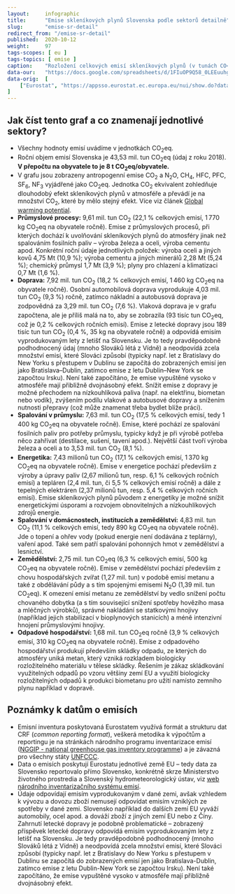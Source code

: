 ```yaml
---
layout:     infographic
title:      "Emise skleníkových plynů Slovenska podle sektorů detailně"
slug:       "emise-sr-detail"
redirect_from: "/emise-sr-detail"
published:  2020-10-12
weight:     97
tags-scopes: [ eu ]
tags-topics: [ emise ]
caption:    "Rozložení celkových emisí skleníkových plynů (v tunách CO<sub>2</sub> ekvivalentu) na Slovensku za rok 2018 v jednotlivých sektorech lidské činnosti. Roční objem emisí Slovenska je 43,53 mil. tun. V přepočtu na obyvatele to je 8 t CO<sub>2</sub>eq na obyvatele."
data-our:   "https://docs.google.com/spreadsheets/d/1FIuOP9Q58_0LEEuuhggXpuAnvRcs13e8H1buZKWJB3Y/edit?usp=sharing"
data-orig:  [
    ["Eurostat", "https://appsso.eurostat.ec.europa.eu/nui/show.do?dataset=env_air_gge&lang=en"]
]
---
```


## Jak číst tento graf a co znamenají jednotlivé sektory?

* Všechny hodnoty emisí uvádíme v jednotkách <glossary id="co2eq">CO<sub>2</sub>eq</glossary>.
* Roční objem emisí Slovenska je 43,53 mil. tun CO<sub>2</sub>eq (údaj z roku 2018). __V přepočtu na obyvatele to je 8 t CO<sub>2</sub>eq/obyvatele.__
* V grafu jsou zobrazeny <glossary id="antropogennisklenikoveplyny">antropogenní emise</glossary> CO<sub>2</sub> a N<sub>2</sub>O, CH<sub>4</sub>, HFC, PFC, SF<sub>6</sub>, NF<sub>3</sub> vyjádřené jako <glossary id="co2eq">CO<sub>2</sub>eq</glossary>. Jednotka CO<sub>2</sub> ekvivalent zohledňuje dlouhodobý efekt skleníkových plynů v atmosféře a převádí je na množství CO<sub>2</sub>, které by mělo stejný efekt. Více viz článek [Global warming potential](https://en.wikipedia.org/wiki/Global_warming_potential).
* __Průmyslové procesy:__ 9,61 mil. tun CO<sub>2</sub> (22,1 % celkových emisí, 1&thinsp;770 kg CO<sub>2</sub>eq na obyvatele ročně). Emise z průmyslových procesů, při kterých dochází k uvolňování skleníkových plynů do atmosféry jinak než spalováním fosilních paliv – výroba železa a oceli, výroba cementu apod. Konkrétní roční údaje jednotlivých položek: výroba oceli a jiných kovů 4,75 Mt (10,9 %); výroba cementu a jiných minerálů 2,28 Mt (5,24 %); chemický průmysl 1,7 Mt (3,9 %); plyny pro chlazení a klimatizaci 0,7 Mt (1,6 %).
* __Doprava:__ 7,92 mil. tun CO<sub>2</sub> (18,2 % celkových emisí, 1&thinsp;460 kg CO<sub>2</sub>eq na obyvatele ročně). Osobní automobilová doprava vyprodukuje 4,03 mil. tun CO<sub>2</sub> (9,3 %) ročně, zatímco nákladní a autobusová doprava je zodpovědná za 3,29 mil. tun CO<sub>2</sub> (7,6 %). Vlaková doprava je v grafu započtena, ale je příliš malá na to, aby se zobrazila (93 tisíc tun CO<sub>2</sub>eq, což je 0,2 % celkových ročních emisí). Emise z letecké dopravy jsou 189 tisíc tun tun CO<sub>2</sub> (0,4 %, 35 kg na obyvatele ročně) a odpovídá emisím vyprodukovaným lety z letišť na Slovensku. Je to tedy pravděpodobně podhodnocený údaj (mnoho Slováků létá z Vídně) a neodpovídá zcela množství emisí, které Slováci způsobí (typicky např. let z Bratislavy do New Yorku s přestupem v Dublinu se započítá do zobrazených emisí jen jako Bratislava–Dublin, zatímco emise z letu Dublin–New York se započtou Irsku). Není také započítáno, že emise vypuštěné vysoko v atmosféře mají přibližně dvojnásobný efekt. Snížit emise z dopravy je možné přechodem na nízkouhlíková paliva (např. na elektřinu, biometan nebo vodík), zvýšením podílu vlakové a autobusové dopravy a snížením nutnosti přepravy (což může znamenat třeba bydlet blíže práci).
* __Spalování v průmyslu:__ 7,63 mil. tun CO<sub>2</sub> (17,5 % celkových emisí, tedy 1&thinsp;400 kg CO<sub>2</sub>eq na obyvatele ročně). Emise, které pochází ze spalování fosilních paliv pro potřeby průmyslu, typicky když je při výrobě potřeba něco zahřívat (destilace, sušení, tavení apod.). Největší část tvoří výroba železa a oceli a to 3,53 mil. tun CO<sub>2</sub> (8,1 %).
* __Energetika:__ 7,43 milionů tun CO<sub>2</sub> (17,1 % celkových emisí, 1&thinsp;370 kg CO<sub>2</sub>eq na obyvatele ročně). Emise v energetice pochází především z výroby a úpravy paliv (2,67 milionů tun, resp. 6,1 % celkových ročních emisí) a tepláren (2,4 mil. tun, či 5,5 % celkových emisí ročně) a dále z tepelných elektráren (2,37 milionů tun, resp. 5,4 % celkových ročních emisí). Emise skleníkových plynů původem z energetiky je možné snížit energetickými úsporami a rozvojem obnovitelných a nízkouhlíkových zdrojů energie.
* __Spalování v domácnostech, institucích a zemědělství:__ 4,83 mil. tun CO<sub>2</sub> (11,1 % celkových emisí, tedy 890 kg CO<sub>2</sub>eq na obyvatele ročně). Jde o topení a ohřev vody (pokud energie není dodávána z teplárny), vaření apod. Také sem patří spalování pohonných hmot v zemědělství a lesnictví.
* __Zemědělství:__ 2,75 mil. tun CO<sub>2</sub>eq (6,3 % celkových emisí, 500 kg CO<sub>2</sub>eq na obyvatele ročně). Emise v zemědělství pochází především z chovu hospodářských zvířat (1,27 mil. tun) v podobě emisí metanu a také z obdělávání půdy a s tím spojenými emisemi N<sub>2</sub>O (1,39 mil. tun CO<sub>2</sub>eq). K omezení emisí metanu ze zemědělství by vedlo snížení počtu chovaného dobytka (a s tím související snížení spotřeby hovězího masa a mléčných výrobků), správné nakládání se statkovými hnojivy (například jejich stabilizací v bioplynových stanicích) a méně intenzivní hnojení průmyslovými hnojivy.
* __Odpadové hospodářství:__ 1,68 mil. tun CO<sub>2</sub>eq ročně (3,9 % celkových emisí, 310 kg CO<sub>2</sub>eq na obyvatele ročně). Emise z odpadového hospodářství produkují především skládky odpadu, ze kterých do atmosféry uniká metan, který vzniká rozkladem biologicky rozložitelného materiálu v tělese skládky. Řešením je zákaz skládkování využitelných odpadů po vzoru většiny zemí EU a využití biologicky rozložitelných odpadů k produkci biometanu pro užití namísto zemního plynu například v dopravě.

## Poznámky k datům o emisích

* Emisní inventura poskytovaná Eurostatem využívá formát a strukturu dat CRF (*common reporting format*), veškerá metodika k výpočtům a reportingu je na stránkách národního programu inventarizace emisí ([NGGIP - national greenhouse gas inventory programme](https://www.ipcc-nggip.iges.or.jp/)) a je závazná pro všechny státy [UNFCCC](https://cs.wikipedia.org/wiki/R%C3%A1mcov%C3%A1_%C3%BAmluva_OSN_o_zm%C4%9Bn%C4%9B_klimatu).
* Data o emisích poskytují Eurostatu jednotlivé země EU – tedy data za Slovensko reportovalo přímo Slovensko, konkrétně skrze Ministerstvo životného prostredia a Slovenský hydrometeorologický ústav, viz [web národního inventarizačního systému emisí](https://ghg-inventory.shmu.sk/main.php).
* Údaje odpovídají emisím vyprodukovaným v dané zemi, avšak vzhledem k vývozu a dovozu zboží nemusejí odpovídat emisím vzniklých ze spotřeby v dané zemi. Slovensko například do dalších zemí EU vyváží automobily, ocel apod. a dováží zboží z jiných zemí EU nebo z Číny. Zahrnutí letecké dopravy je podobně problematické – zobrazený příspěvek letecké dopravy odpovídá emisím vyprodukovaným lety z letišť na Slovensku. Je tedy pravděpodobně podhodnocený (mnoho Slováků létá z Vídně) a neodpovídá zcela množství emisí, které Slováci způsobí (typicky např. let z Bratislavy do New Yorku s přestupem v Dublinu se započítá do zobrazených emisí jen jako Bratislava-Dublin, zatímco emise z letu Dublin-New York se započtou Irsku). Není také započítáno, že emise vypuštěné vysoko v atmosféře mají přibližně dvojnásobný efekt.
